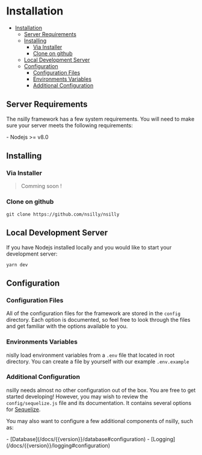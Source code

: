 # Installation

- [Installation](#installation)
    - [Server Requirements](#server-requirements)
    - [Installing](#installing)
        - [Via Installer](#via-installer)
        - [Clone on github](#clone-on-github)
    - [Local Development Server](#local-development-server)
    - [Configuration](#configuration)
        - [Configuration Files](#configuration-files)
        - [Environments Variables](#environments-variables)
        - [Additional Configuration](#additional-configuration)

<a name="server-requirements"></a>

## Server Requirements

The nsilly framework has a few system requirements. You will need to make sure your server meets the following requirements:

<div class="content-list" markdown="1">
- Nodejs >= v8.0
</div>

<a name="installing"></a>

## Installing

<a name="via-installer"></a>

### Via Installer

> Comming soon !

<a name="clone-on-github"></a>

### Clone on github

```
git clone https://github.com/nsilly/nsilly
```

<a name="local-development-server"></a>

## Local Development Server

If you have Nodejs installed locally and you would like to start your development server:

```
yarn dev
```

<a name="configuration"></a>

## Configuration

<a name="configuration-files"></a>

### Configuration Files

All of the configuration files for the framework are stored in the `config` directory. Each option is documented, so feel free to look through the files and get familiar with the options available to you.

<a name="environments-variables"></a>

### Environments Variables

nislly load environment variables from a `.env` file that located in root directory. You can create a file by yourself with our example `.env.example`

<a name="additional-configuration"></a>

### Additional Configuration

nsilly needs almost no other configuration out of the box. You are free to get started developing! However, you may wish to review the `config/sequelize.js` file and its documentation. It contains several options for [Sequelize](http://docs.sequelizejs.com).

You may also want to configure a few additional components of nsilly, such as:

<div class="content-list" markdown="1">
- [Database](/docs/{{version}}/database#configuration)
- [Logging](/docs/{{version}}/logging#configuration)
</div>
